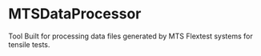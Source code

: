 # MTSDataProcessor
Tool Built for processing data files generated by MTS Flextest systems for tensile tests.
